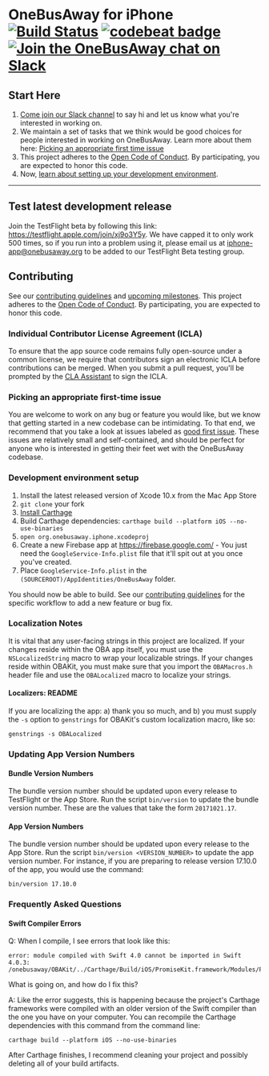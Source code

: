 # OneBusAway for iPhone [![Build Status](https://img.shields.io/travis/OneBusAway/onebusaway-iphone.svg)](https://travis-ci.org/OneBusAway/onebusaway-iphone) [![codebeat badge](https://codebeat.co/badges/080b2d57-c69b-466e-be49-3b5b7e02c8d8)](https://codebeat.co/projects/github-com-onebusaway-onebusaway-iphone) [![Join the OneBusAway chat on Slack](https://onebusaway.herokuapp.com/badge.svg)](https://onebusaway.herokuapp.com/)

## Start Here

1. [Come join our Slack channel](https://onebusaway.herokuapp.com/) to say hi and let us know what you're interested in working on.
2. We maintain a set of tasks that we think would be good choices for people interested in working on OneBusAway. Learn more about them here: [Picking an appropriate first time issue](#picking-an-appropriate-first-time-issue)
3. This project adheres to the [Open Code of Conduct](http://todogroup.org/opencodeofconduct/#OneBusAway/conduct@onebusaway.org). By participating, you are expected to honor this code.
4. Now, [learn about setting up your development environment](#development-environment-setup).

---------

## Test latest development release

Join the TestFlight beta by following this link: https://testflight.apple.com/join/xj9o3Y5y. We have capped it to only work 500 times, so if you run into a problem using it, please email us at [iphone-app@onebusaway.org](mailto:iphone-app@onebusaway.org) to be added to our TestFlight Beta testing group.

## Contributing

See our [contributing guidelines](CONTRIBUTING.md) and [upcoming milestones](https://github.com/OneBusAway/onebusaway-iphone/milestones). This project adheres to the [Open Code of Conduct](http://todogroup.org/opencodeofconduct/#OneBusAway/conduct@onebusaway.org). By participating, you are expected to honor this code.

### Individual Contributor License Agreement (ICLA)
To ensure that the app source code remains fully open-source under a common license, we require that contributors sign an electronic ICLA before contributions can be merged.  When you submit a pull request, you'll be prompted by the [CLA Assistant](https://cla-assistant.io/) to sign the ICLA.

### Picking an appropriate first-time issue

You are welcome to work on any bug or feature you would like, but we know that getting started in a new codebase can be intimidating. To that end, we recommend that you take a look at issues labeled as [good first issue](https://github.com/OneBusAway/onebusaway-iphone/labels/good%20first%20issue). These issues are relatively small and self-contained, and should be perfect for anyone who is interested in getting their feet wet with the OneBusAway codebase.

### Development environment setup

1. Install the latest released version of Xcode 10.x from the Mac App Store
2. `git clone` your fork
3. [Install Carthage](https://github.com/Carthage/Carthage#installing-carthage)
4. Build Carthage dependencies: `carthage build --platform iOS --no-use-binaries`
5. `open org.onebusaway.iphone.xcodeproj`
6. Create a new Firebase app at https://firebase.google.com/ - You just need the `GoogleService-Info.plist` file that it'll spit out at you once you've created.
7. Place `GoogleService-Info.plist` in the `(SOURCEROOT)/AppIdentities/OneBusAway` folder.

You should now be able to build. See our [contributing guidelines](CONTRIBUTING.md) for the specific workflow to add a new feature or bug fix.

### Localization Notes

It is vital that any user-facing strings in this project are localized. If your changes reside within the OBA app itself, you must use the `NSLocalizedString` macro to wrap your localizable strings. If your changes reside within OBAKit, you must make sure that you import the `OBAMacros.h` header file and use the `OBALocalized` macro to localize your strings.

#### Localizers: README

If you are localizing the app: a) thank you so much, and b) you must supply the `-s` option to `genstrings` for OBAKit's custom localization macro, like so:

```
genstrings -s OBALocalized
```

### Updating App Version Numbers

#### Bundle Version Numbers

The bundle version number should be updated upon every release to TestFlight or the App Store. Run the script `bin/version` to update the bundle version number. These are the values that take the form `20171021.17`.

#### App Version Numbers

The bundle version number should be updated upon every release to the App Store. Run the script `bin/version <VERSION_NUMBER>` to update the app version number. For instance, if you are preparing to release version 17.10.0 of the app, you would use the command:

```
bin/version 17.10.0
```

### Frequently Asked Questions

#### Swift Compiler Errors

Q: When I compile, I see errors that look like this:

```
error: module compiled with Swift 4.0 cannot be imported in Swift 4.0.3: /onebusaway/OBAKit/../Carthage/Build/iOS/PromiseKit.framework/Modules/PromiseKit.swiftmodule/x86_64.swiftmodule
  ```

What is going on, and how do I fix this?

A: Like the error suggests, this is happening because the project's Carthage frameworks were compiled with an older version of the Swift compiler than the one you have on your computer. You can recompile the Carthage dependencies with this command from the command line:

```
carthage build --platform iOS --no-use-binaries
```

After Carthage finishes, I recommend cleaning your project and possibly deleting all of your build artifacts.